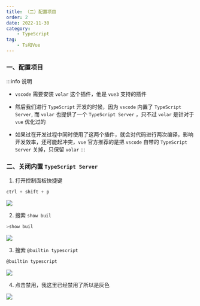 ```yaml
---
title: （二）配置项目
order: 2
date: 2022-11-30
category:
    - TypeScript
tag: 
    - Ts和Vue
---
```



### 一、配置项目
:::info 说明
- `vscode` 需要安装 `volar` 这个插件，他是 `vue3` 支持的插件

- 然后我们进行 `TypeScript` 开发的时候，因为 `vscode` 内置了 `TypeScript Server`, 而 `volar` 也提供了一个 `TypeScript Server` ，只不过  `volar` 是针对于 `vue` 优化过的

- 如果过在开发过程中同时使用了这两个插件，就会对代码进行两次编译，影响开发效率，还可能起冲突，`vue` 官方推荐的是把 `vscode` 自带的 `TypeScript Server` 关掉，只保留 `volar`
:::


### 二、关闭内置 `TypeScript Server`
1. 打开控制面板快捷键
```js
ctrl + shift + p
```

![](https://image.zswei.xyz/img/202211300958714.png)


2. 搜索 `show buil`
```js
>show buil
```

![](https://image.zswei.xyz/img/202211300958719.png)


3. 搜索 `@builtin typescript`
```js
@builtin typescript
```

![](https://image.zswei.xyz/img/202211301000600.png)

4. 点击禁用，我这里已经禁用了所以是灰色

![](https://image.zswei.xyz/img/202211301002147.png)